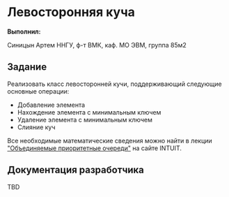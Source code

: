 ﻿# Левосторонняя куча

**Выполнил:**

Синицын Артем
ННГУ, ф-т ВМК, каф. МО ЭВМ, группа 85м2

## Задание

Реализовать класс левосторонней кучи, поддерживающий следующие основные операции:

 * Добавление элемента
 * Нахождение элемента с минимальным ключем
 * Удаление элемента с минимальным ключем
 * Слияние куч

Все необходимые математические сведения можно найти в лекции
["Объединяемые приоритетные очереди"](http://www.intuit.ru/studies/courses/100/100/lecture/1539)
на сайте INTUIT.

## Документация разработчика

TBD